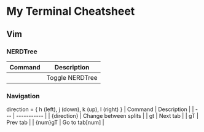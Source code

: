 # My Terminal Cheatsheet

## Vim
### NERDTree
| Command | Description |
| --- | ----------- |
| <C-n> | Toggle NERDTree |

### Navigation
direction = { h (left), j (down), k (up), l (right) }
| Command | Description |
| --- | ----------- |
| <C-W>{direction} | Change between splits |
| gt | Next tab |
| gT | Prev tab |
| {num}gT | Go to tab[num] |

